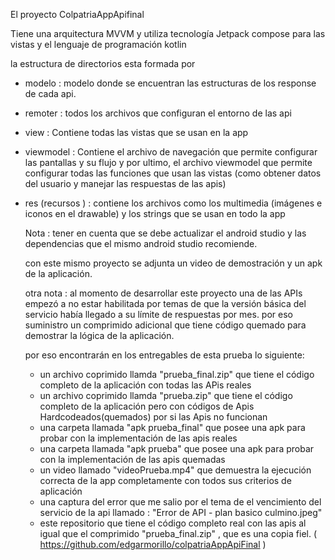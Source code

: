 El proyecto ColpatriaAppApifinal

Tiene una arquitectura MVVM y utiliza tecnología Jetpack compose para las vistas y el lenguaje de programación kotlin

la estructura de directorios esta formada por
- modelo : modelo donde se encuentran las estructuras de los response de cada api.
- remoter : todos los archivos que configuran el entorno de las api
- view : Contiene todas las vistas que se usan en la app
- viewmodel : Contiene el archivo de navegación que permite configurar las pantallas y su flujo y por ultimo, el archivo viewmodel que permite configurar todas las funciones que usan las vistas (como obtener datos del usuario y manejar las respuestas de las apis)
- res (recursos ) : contiene los archivos como los multimedia (imágenes e iconos en el drawable) y los strings que se usan en todo la app


  Nota : tener en cuenta que se debe actualizar el android studio y las dependencias que el mismo android studio recomiende.

  con este mismo proyecto se adjunta un video de demostración y un apk de la aplicación.

  otra nota : al momento de desarrollar este proyecto una de las APIs empezó a no estar habilitada por temas de que la versión básica del servicio había llegado a su límite de respuestas por mes. por eso suministro un comprimido adicional que tiene código quemado para demostrar la lógica de la aplicación.

  por eso encontrarán en los entregables de esta prueba lo siguiente:

  - un archivo coprimido llamda "prueba_final.zip" que tiene el código completo de la aplicación con todas las APis reales
  - un archivo coprimido llamda "prueba.zip" que tiene el código completo de la aplicación pero con códigos de Apis Hardcodeados(quemados) por si las Apis no funcionan
  - una carpeta llamada "apk prueba_final" que posee una apk para probar con la implementación de las apis reales
  - una carpeta llamada "apk prueba" que posee una apk para probar con la implementación de las apis quemadas
  - un video llamado "videoPrueba.mp4" que demuestra la ejecución correcta de la app completamente con todos sus criterios de aplicación
  - una captura del error que me salio por el tema de el vencimiento del servicio de la api llamado : "Error de API - plan basico culmino.jpeg"
  - este repositorio que tiene el código completo real con las apis al igual que el comprimido "prueba_final.zip" , que es una copia fiel. ( https://github.com/edgarmorillo/colpatriaAppApiFinal
 )

